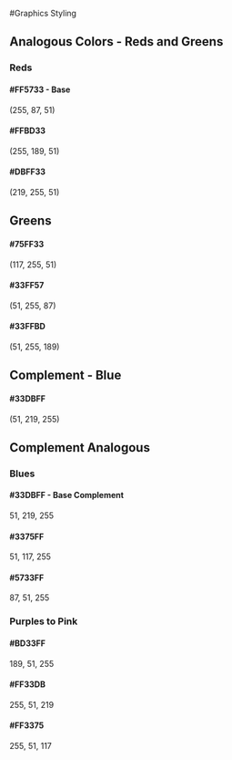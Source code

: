 
#Graphics Styling
## Analogous Colors - Reds and Greens
### Reds
#### #FF5733 - Base
(255, 87, 51)
#### #FFBD33
(255, 189, 51)
#### #DBFF33
(219, 255, 51)

## Greens
#### #75FF33
(117, 255, 51)
#### #33FF57
(51, 255, 87)
#### #33FFBD
(51, 255, 189)

## Complement - Blue
#### #33DBFF
(51, 219, 255)

## Complement Analogous
### Blues
#### #33DBFF - Base Complement
51, 219, 255
#### #3375FF
51, 117, 255
#### #5733FF
87, 51, 255
### Purples to Pink
#### #BD33FF
189, 51, 255
#### #FF33DB
255, 51, 219
#### #FF3375
255, 51, 117
